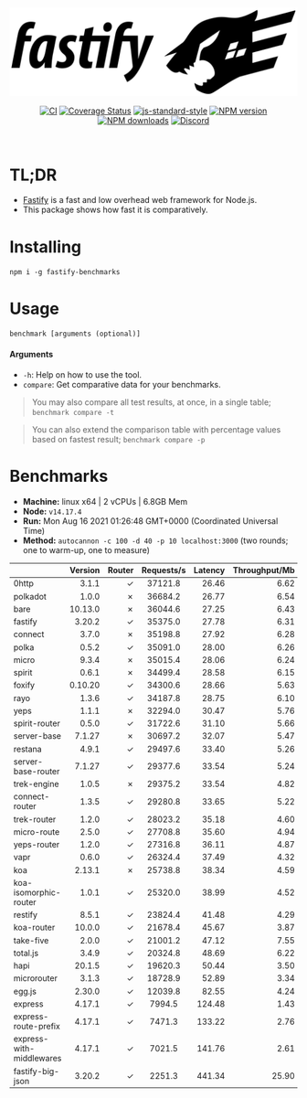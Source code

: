 <div align="center">
  <img src="https://github.com/fastify/graphics/raw/HEAD/fastify-landscape-outlined.svg" width="650" height="auto"/>
</div>

<div align="center">

[![CI](https://github.com/fastify/fastify/workflows/ci/badge.svg)](https://github.com/fastify/fastify/actions/workflows/ci.yml)
[![Coverage Status](https://coveralls.io/repos/github/fastify/fastify/badge.svg?branch=master)](https://coveralls.io/github/fastify/fastify?branch=master)
[![js-standard-style](https://img.shields.io/badge/code%20style-standard-brightgreen.svg?style=flat)](http://standardjs.com/)
[![NPM version](https://img.shields.io/npm/v/fastify.svg?style=flat)](https://www.npmjs.com/package/fastify)
[![NPM downloads](https://img.shields.io/npm/dm/fastify.svg?style=flat)](https://www.npmjs.com/package/fastify) [![Discord](https://img.shields.io/discord/725613461949906985)](https://discord.gg/fastify)

</div>
<br />

# TL;DR

* [Fastify](https://github.com/fastify/fastify) is a fast and low overhead web framework for Node.js.
* This package shows how fast it is comparatively.

# Installing

```
npm i -g fastify-benchmarks
```

# Usage

```
benchmark [arguments (optional)]
```

#### Arguments

* `-h`: Help on how to use the tool.
* `compare`: Get comparative data for your benchmarks.

> You may also compare all test results, at once, in a single table; `benchmark compare -t`

> You can also extend the comparison table with percentage values based on fastest result; `benchmark compare -p`
# Benchmarks

* __Machine:__ linux x64 | 2 vCPUs | 6.8GB Mem
* __Node:__ `v14.17.4`
* __Run:__ Mon Aug 16 2021 01:26:48 GMT+0000 (Coordinated Universal Time)
* __Method:__ `autocannon -c 100 -d 40 -p 10 localhost:3000` (two rounds; one to warm-up, one to measure)

|                          | Version | Router | Requests/s | Latency | Throughput/Mb |
| :--                      | --:     | --:    | :-:        | --:     | --:           |
| 0http                    | 3.1.1   | ✓      | 37121.8    | 26.46   | 6.62          |
| polkadot                 | 1.0.0   | ✗      | 36684.2    | 26.77   | 6.54          |
| bare                     | 10.13.0 | ✗      | 36044.6    | 27.25   | 6.43          |
| fastify                  | 3.20.2  | ✓      | 35375.0    | 27.78   | 6.31          |
| connect                  | 3.7.0   | ✗      | 35198.8    | 27.92   | 6.28          |
| polka                    | 0.5.2   | ✓      | 35091.0    | 28.00   | 6.26          |
| micro                    | 9.3.4   | ✗      | 35015.4    | 28.06   | 6.24          |
| spirit                   | 0.6.1   | ✗      | 34499.4    | 28.58   | 6.15          |
| foxify                   | 0.10.20 | ✓      | 34300.6    | 28.66   | 5.63          |
| rayo                     | 1.3.6   | ✓      | 34187.8    | 28.75   | 6.10          |
| yeps                     | 1.1.1   | ✗      | 32294.0    | 30.47   | 5.76          |
| spirit-router            | 0.5.0   | ✓      | 31722.6    | 31.10   | 5.66          |
| server-base              | 7.1.27  | ✗      | 30697.2    | 32.07   | 5.47          |
| restana                  | 4.9.1   | ✓      | 29497.6    | 33.40   | 5.26          |
| server-base-router       | 7.1.27  | ✓      | 29377.6    | 33.54   | 5.24          |
| trek-engine              | 1.0.5   | ✗      | 29375.2    | 33.54   | 4.82          |
| connect-router           | 1.3.5   | ✓      | 29280.8    | 33.65   | 5.22          |
| trek-router              | 1.2.0   | ✓      | 28023.2    | 35.18   | 4.60          |
| micro-route              | 2.5.0   | ✓      | 27708.8    | 35.60   | 4.94          |
| yeps-router              | 1.2.0   | ✓      | 27316.8    | 36.11   | 4.87          |
| vapr                     | 0.6.0   | ✓      | 26324.4    | 37.49   | 4.32          |
| koa                      | 2.13.1  | ✗      | 25738.8    | 38.34   | 4.59          |
| koa-isomorphic-router    | 1.0.1   | ✓      | 25320.0    | 38.99   | 4.52          |
| restify                  | 8.5.1   | ✓      | 23824.4    | 41.48   | 4.29          |
| koa-router               | 10.0.0  | ✓      | 21678.4    | 45.67   | 3.87          |
| take-five                | 2.0.0   | ✓      | 21001.2    | 47.12   | 7.55          |
| total.js                 | 3.4.9   | ✓      | 20324.8    | 48.69   | 6.22          |
| hapi                     | 20.1.5  | ✓      | 19620.3    | 50.44   | 3.50          |
| microrouter              | 3.1.3   | ✓      | 18728.9    | 52.89   | 3.34          |
| egg.js                   | 2.30.0  | ✓      | 12039.8    | 82.55   | 4.24          |
| express                  | 4.17.1  | ✓      | 7994.5     | 124.48  | 1.43          |
| express-route-prefix     | 4.17.1  | ✓      | 7471.3     | 133.22  | 2.76          |
| express-with-middlewares | 4.17.1  | ✓      | 7021.5     | 141.76  | 2.61          |
| fastify-big-json         | 3.20.2  | ✓      | 2251.3     | 441.34  | 25.90         |

